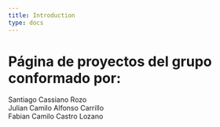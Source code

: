```yaml
---
title: Introduction
type: docs
---
```

# Página de proyectos del grupo conformado por:
Santiago Cassiano Rozo  
Julian Camilo Alfonso Carrillo  
Fabian Camilo Castro Lozano  

